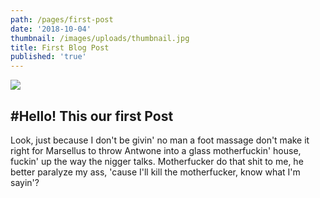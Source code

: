 ```yaml
---
path: /pages/first-post
date: '2018-10-04'
thumbnail: /images/uploads/thumbnail.jpg
title: First Blog Post
published: 'true'
---
```

![](/assets/2-01.png)

## \#Hello! This our first Post

Look, just because I don't be givin' no man a foot massage don't make it right for Marsellus to throw Antwone into a glass motherfuckin' house, fuckin' up the way the nigger talks. Motherfucker do that shit to me, he better paralyze my ass, 'cause I'll kill the motherfucker, know what I'm sayin'?
